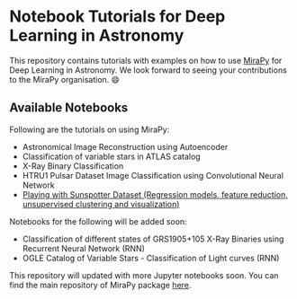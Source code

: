 # Notebook Tutorials for Deep Learning in Astronomy

This repository contains tutorials with examples on how to use [MiraPy](https://github.com/mirapy-org/mirapy) for Deep Learning in Astronomy. We look forward to seeing your contributions to the MiraPy organisation. :smile:

## Available Notebooks

Following are the tutorials on using MiraPy:

- Astronomical Image Reconstruction using Autoencoder
- Classification of variable stars in ATLAS catalog
- X-Ray Binary Classification
- HTRU1 Pulsar Dataset Image Classification using Convolutional Neural Network
- [Playing with Sunspotter Dataset (Regression models, feature reduction, unsupervised clustering and visualization)](https://github.com/swapsha96/socis/blob/master/Playing%20with%20Sunspotter%20Dataset.ipynb)

Notebooks for the following will be added soon:

- Classification of different states of GRS1905+105 X-Ray Binaries using Recurrent Neural Network (RNN)
- OGLE Catalog of Variable Stars - Classification of Light curves (RNN)

This repository will updated with more Jupyter notebooks soon. You can find the main repository of MiraPy package [here](https://github.com/mirapy-org/mirapy). 
